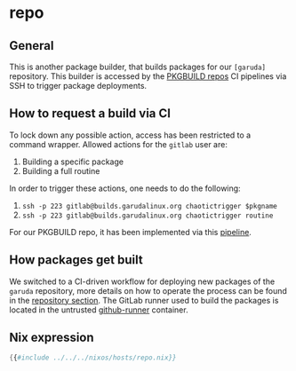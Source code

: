 # repo

## General

This is another package builder, that builds packages for our `[garuda]` repository.
This builder is accessed by the [PKGBUILD repos](https://gitlab.com/garuda-linux/pkgbuilds) CI pipelines via SSH to trigger package deployments.

## How to request a build via CI

To lock down any possible action, access has been restricted to a command wrapper. Allowed actions for the `gitlab` user are:

1. Building a specific package
2. Building a full routine

In order to trigger these actions, one needs to do the following:

1. `ssh -p 223 gitlab@builds.garudalinux.org chaotictrigger $pkgname`
2. `ssh -p 223 gitlab@builds.garudalinux.org chaotictrigger routine`

For our PKGBUILD repo, it has been implemented via this [pipeline](https://gitlab.com/garuda-linux/pkgbuilds/-/blob/main/.gitlab-ci.yml?ref_type=heads#L69).

## How packages get built

We switched to a CI-driven workflow for deploying new packages of the `garuda` repository, more details on how to operate the process can be found in the [repository section](../repositories/general.md).
The GitLab runner used to build the packages is located in the untrusted [github-runner](./github-runner.md) container.

## Nix expression

```nix
{{#include ../../../nixos/hosts/repo.nix}}
```

